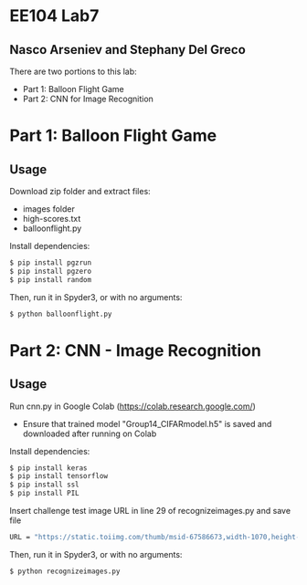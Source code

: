 # EE104 Lab7
## Nasco Arseniev and Stephany Del Greco

There are two portions to this lab:

- Part 1: Balloon Flight Game
- Part 2: CNN for Image Recognition

# Part 1: Balloon Flight Game
## Usage
Download zip folder and extract files:
- images folder
- high-scores.txt
- balloonflight.py

Install dependencies:

```bash
$ pip install pgzrun
$ pip install pgzero
$ pip install random
```

Then, run it in Spyder3, or with no arguments:

```bash
$ python balloonflight.py
```

# Part 2: CNN - Image Recognition
## Usage
Run cnn.py in Google Colab (https://colab.research.google.com/)
- Ensure that trained model "Group14_CIFARmodel.h5" is saved and downloaded after running on Colab

Install dependencies:

```bash
$ pip install keras
$ pip install tensorflow
$ pip install ssl
$ pip install PIL
```

Insert challenge test image URL in line 29 of recognizeimages.py and save file
```bash
URL = "https://static.toiimg.com/thumb/msid-67586673,width-1070,height-580,overlay-toi_sw,pt-32,y_pad-40,resizemode-75,imgsize-3918697/67586673.jpg"
```

Then, run it in Spyder3, or with no arguments:

```bash
$ python recognizeimages.py
```
